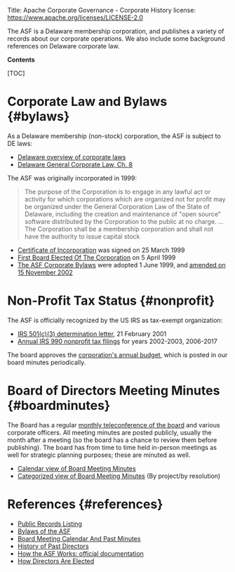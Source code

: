 Title: Apache Corporate Governance - Corporate History
license: https://www.apache.org/licenses/LICENSE-2.0

The ASF is a Delaware membership corporation, and publishes a variety 
of records about our corporate operations.  We also include some background 
references on Delaware corporate law.

**Contents**

[TOC]

# Corporate Law and Bylaws  {#bylaws}

As a Delaware membership (non-stock) corporation, the ASF is subject to DE laws:

* [Delaware overview of corporate laws](https://corplaw.delaware.gov/delawares-general-corporation-law/)
* [Delaware General Corporate Law, Ch. 8](http://delcode.delaware.gov/title8/c001/index.shtml)

The ASF was originally incorporated in 1999:

> The purpose of the Corporation is to engage in any lawful act or activity for which corporations which are organized not for profit may be organized under the General Corporation Law of the State of Delaware, including the creation and maintenance of "open source" software distributed by the Corporation to the public at no charge. ... The Corporation shall be a membership corporation and shall not have the authority to issue capital stock 

* [Certificate of Incorporation](https://www.apache.org/foundation/records/certificate.html) was signed on 25 March 1999
* [First Board Elected Of The Corporation](https://www.apache.org/foundation/records/incorporator.html) on 5 April 1999
* [The ASF Corporate Bylaws](https://www.apache.org/foundation/bylaws.html) were adopted 1 June 1999, and [amended on 15 November 2002](https://whimsy.apache.org/board/minutes/Bylaws.html)

# Non-Profit Tax Status  {#nonprofit}

The ASF is officially recognized by the US IRS as tax-exempt organization:

* [IRS 501(c)(3) determination letter](https://www.apache.org/foundation/records/ASF-501c3.pdf), 21 February 2001
* [Annual IRS 990 nonprofit tax filings](https://www.apache.org/foundation/records/#irs) for years 2002-2003, 2006-2017

The board approves the [corporation's annual budget](https://whimsy.apache.org/board/minutes/Budget.html), which is posted in our board minutes periodically.

# Board of Directors Meeting Minutes  {#boardminutes}

The Board has a regular [monthly teleconference of the board](https://www.apache.org/foundation/governance/board#meetings) and various corporate officers.
All meeting minutes are posted publicly, usually the month after a meeting (so the board has 
a chance to review them before publishing).  The board has from time to time held 
in-person meetings as well for strategic planning purposes; these are minuted as well.

* [Calendar view of Board Meeting Minutes](https://www.apache.org/foundation/board/calendar.html)
* [Categorized view of Board Meeting Minutes](https://whimsy.apache.org/board/minutes/) (By project/by resolution)


# References  {#references}

* [Public Records Listing](https://www.apache.org/foundation/records/)
* [Bylaws of the ASF](http://www.apache.org/foundation/bylaws.html)
* [Board Meeting Calendar And Past Minutes](http://www.apache.org/foundation/board/calendar.html)
* [History of Past Directors](http://communityovercode.com/faq/asf-board/)
* [How the ASF Works: official documentation](http://www.apache.org/foundation/how-it-works.html)
* [How Directors Are Elected](https://www.apache.org/foundation/governance/meetings#boardvoting)
